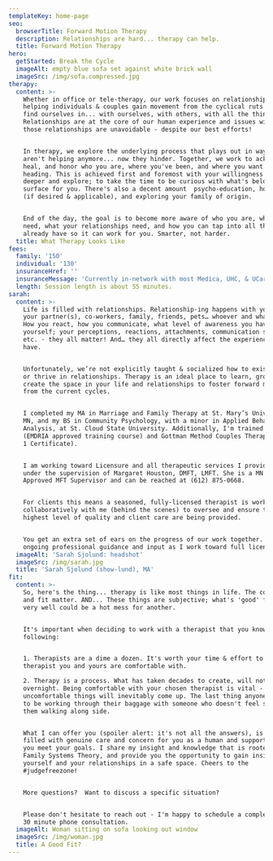```yaml
---
templateKey: home-page
seo:
  browserTitle: Forward Motion Therapy
  description: Relationships are hard... therapy can help.
  title: Forward Motion Therapy
hero:
  getStarted: Break the Cycle
  imageAlt: empty blue sofa set against white brick wall
  imageSrc: /img/sofa.compressed.jpg
therapy:
  content: >-
    Whether in office or tele-therapy, our work focuses on relationship-ing. On
    helping individuals & couples gain movement from the cyclical ruts we often
    find ourselves in... with ourselves, with others, with all the things.
    Relationships are at the core of our human experience and issues within
    those relationships are unavoidable - despite our best efforts! 


    In therapy, we explore the underlying process that plays out in ways that
    aren't helping anymore... now they hinder. Together, we work to acknowledge,
    heal, and honor who you are, where you've been, and where you want to be
    heading. This is achieved first and foremost with your willingness to look
    deeper and explore; to take the time to be curious with what's below the
    surface for you. There's also a decent amount  psycho-education, homework
    (if desired & applicable), and exploring your family of origin.


    End of the day, the goal is to become more aware of who you are, what you
    need, what your relationships need, and how you can tap into all that you
    already have so it can work for you. Smarter, not harder.
  title: What Therapy Looks Like
fees:
  family: '150'
  individual: '130'
  insuranceHref: ''
  insuranceMessage: 'Currently in-network with most Medica, UHC, & UCare insurance plans.'
  length: Session length is about 55 minutes.
sarah:
  content: >-
    Life is filled with relationships. Relationship-ing happens with yourself,
    your partner(s), co-workers, family, friends, pets… whoever and whatever.
    How you react, how you communicate, what level of awareness you have of
    yourself; your perceptions, reactions, attachments, communication styles,
    etc. - they all matter! And… they all directly affect the experiences we
    have.


    Unfortunately, we’re not explicitly taught & socialized how to exist, grow,
    or thrive in relationships. Therapy is an ideal place to learn, grow, and
    create the space in your life and relationships to foster forward motion
    from the current cycles.


    I completed my MA in Marriage and Family Therapy at St. Mary’s University of
    MN, and my BS in Community Psychology, with a minor in Applied Behavior
    Analysis, at St. Cloud State University. Additionally, I'm trained in EMDR
    (EMDRIA approved training course) and Gottman Method Couples Therapy (Level
    1 Certificate).


    I am working toward Licensure and all therapeutic services I provide are
    under the supervision of Margaret Houston, DMFT, LMFT. She is a MN State
    Approved MFT Supervisor and can be reached at (612) 875-0668.


    For clients this means a seasoned, fully-licensed therapist is working
    collaboratively with me (behind the scenes) to oversee and ensure that the
    highest level of quality and client care are being provided.


    You get an extra set of ears on the progress of our work together. I get
    ongoing professional guidance and input as I work toward full licensure.
  imageAlt: 'Sarah Sjolund: headshot'
  imageSrc: /img/sarah.jpg
  title: 'Sarah Sjolund (show-lund), MA'
fit:
  content: >-
    So, here's the thing... therapy is like most things in life. The connection
    and fit matter. AND... These things are subjective; what's 'good' for one,
    very well could be a hot mess for another.


    It's important when deciding to work with a therapist that you know the
    following:


    1. Therapists are a dime a dozen. It's worth your time & effort to find a
    therapist you and yours are comfortable with.

    2. Therapy is a process. What has taken decades to create, will not change
    overnight. Being comfortable with your chosen therapist is vital - because
    uncomfortable things will inevitably come up. The last thing anyone needs is
    to be working through their baggage with someone who doesn't feel safe to
    them walking along side.


    What I can offer you (spoiler alert: it's not all the answers), is space
    filled with genuine care and concern for you as a human and support to help
    you meet your goals. I share my insight and knowledge that is rooted in
    Family Systems Theory, and provide you the opportunity to gain insight about
    yourself and your relationships in a safe space. Cheers to the
    #judgefreezone!


    More questions?  Want to discuss a specific situation? 


    Please don't hesitate to reach out - I'm happy to schedule a complementary
    30 minute phone consultation.
  imageAlt: Woman sitting on sofa looking out window
  imageSrc: /img/woman.jpg
  title: A Good Fit?
---
```


